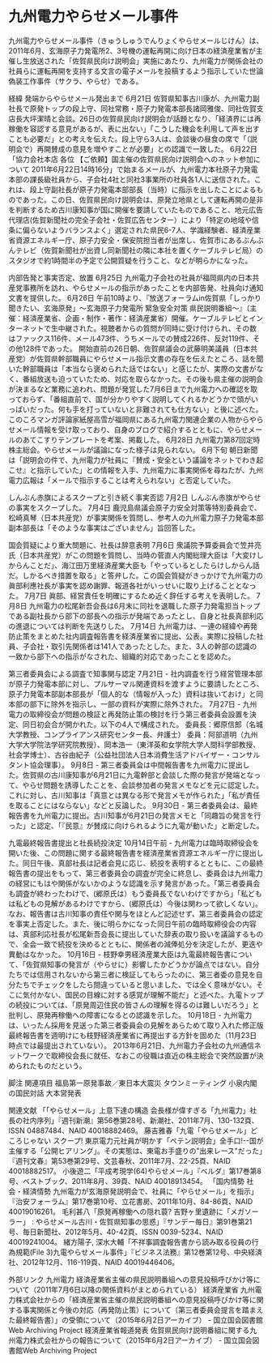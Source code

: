 # 九州電力やらせメール事件

九州電力やらせメール事件（きゅうしゅうでんりょくやらせメールじけん）は、2011年6月、玄海原子力発電所2、3号機の運転再開に向け日本の経済産業省が主催し生放送された「佐賀県民向け説明会」実施にあたり、九州電力が関係会社の社員らに運転再開を支持する文言の電子メールを投稿するよう指示していた世論偽装工作事件（サクラ、やらせ）である。

経緯
発端からやらせメール発出まで
6月21日 佐賀県知事古川康が、九州電力副社長で原発トップの段上守、同社常務・原子力発電本部長諸岡雅俊、同社佐賀支店長大坪潔晴と会談。26日の佐賀県民向け説明会が話題となり、「経済界には再稼働を容認する意見があるが、表に出ない」「こうした機会を利用して声を出すことも必要だ」との考えを伝えた。段上守ら3人は、会談後の昼食の席で「（説明会で）再開賛成の意見を増やすことが必要」との認識で一致した。
6月22日 「協力会社本店 各位 【ご依頼】国主催の佐賀県民向け説明会へのネット参加について 2011年6月22日14時16分」で始まるメールが、九州電力本社原子力発電本部の課長級社員から、子会社4社と同社3事業所の社員各1人に送信された。これは、段上守副社長が原子力発電本部部長（当時）に指示を出したことによるものであった。この日、佐賀県民向け説明会は、原発立地県として運転再開の是非を判断するため古川康知事が国に開催を要請していたものであること、地元広告代理店(佐賀新聞社の完全子会社・佐賀広告センター）により「特定の地域や信条に偏らないようバランスよく」選定された県民6-7人、学識経験者、経済産業省資源エネルギー庁、原子力安全・保安院担当者が出席し、佐賀市にあるぶんぶんテレビ（佐賀新聞社が出資し同新聞社の隣に本社を置くケーブルテレビ局）のスタジオで約1時間半の予定で公開質疑を行うこと、などが明らかになった。

内部告発と事実否定、放置
6月25日 九州電力子会社の社員が福岡県内の日本共産党事務所を訪れ、やらせメールの指示があったことを内部告発、社員向け通知文書を提供した。
6月26日 午前10時より、『放送フォーラムin佐賀県「しっかり聞きたい、玄海原発」～玄海原子力発電所 緊急安全対策 県民説明番組～』（主催：経済産業省、企画・制作・著作：経済産業省）開催。ケーブルテレビとインターネットで生中継された。視聴者からの質問が同時に受け付けられ、その数はファックス116件、メール473件、うちメールでの賛成226件、反対119件、その他128件であった。
開始直前の26日朝、佐賀県議会の武藤明美議員（日本共産党）が佐賀県幹部職員にやらせメール指示文書の存在を伝えたところ、話を聞いた幹部職員は「本当なら褒められた話ではない」と感じたが、実際の文書がなく、番組放送も迫っていたため、対応を取らなかった。その後も県主催の説明会が決まるなど業務に追われ、問題が発覚した7月6日まで九州電力への確認を取っておらず、「番組直前で、国が分かりやすく説明してくれるかどうかで頭がいっぱいだった。何も手を打っていないと非難されても仕方ない」と後に述べた。
このころマンガ評論家紙屋高雪が福岡県にある九州電力関連企業の人物からやらせメール情報を受け取っており、自身のブログで紹介するとともに、やらせメールのあてこすりテンプレートを考案、掲載した。
6月28日 九州電力第87回定時株主総会。やらせメールが議論になった様子は見られない。
6月下旬 朝日新聞は「説明会の件で、九州電力が社員に『賛成・安全という議論をネットでわき起こせ』と指示していた」との情報を入手、九州電力に事実関係を尋ねたが、九州電力広報は「メールで指示することは考えられない」と否定していた。

しんぶん赤旗によるスクープと引き続く事実否認
7月2日 しんぶん赤旗がやらせの事実をスクープした。
7月4日 鹿児島県議会原子力安全対策等特別委員会で、松崎真琴（日本共産党）が事実関係を質問し、参考人の九州電力原子力発電本部副本部長は「そのような事実はございません」旨回答した。

国会質疑により重大問題に、社長は辞意表明
7月6日 衆議院予算委員会で笠井亮氏（日本共産党）がこの問題を質問し、当時の菅直人内閣総理大臣は「大変けしからんことだ」、海江田万里経済産業大臣も「やっているとしたらけしからん話だ。しかるべき措置を取る」と答弁した。この国会質疑がきっかけで九州電力の眞部利應社長が事実を認め謝罪、報道各社がいっせいに取り上げることとなった。
7月7日 眞部、経営責任を明確にするため近く辞任する考えを表明した。
7月8日 九州電力の松尾新吾会長は6月末に同社を退職した原子力発電担当トップである副社長から部下の部長への指示が発端であったとし、自身と社長真部利応の進退については判断を先送りした。
7月14日 九州電力は、一連の経緯や再発防止策をまとめた社内調査報告書を経済産業省に提出、公表。実際に投稿した社員、子会社・取引先関係者は141人であったとした。また、3人の幹部の認識の一致から部下への指示がなされた、組織的対応であったことを認めた。

第三者委員会による調査で知事関与認定
7月21日 - 社内調査を行う経営管理本部が原子力発電本部に対し、プルサーマル関連資料を渡すように要請したところ、原子力発電本部副本部長が「個人的な（情報が入った）資料は抜いておけ」と同本部の部下に除外を指示し、一部の資料が実際に除外された。
7月27日 - 九州電力の取締役会が問題の検証と再発防止策の検討を行う第三者委員会設置を決定、同日初会合が開かれた。以下の4人で構成された。
委員長：郷原信郎（名城大学教授、コンプライアンス研究センター長、弁護士）
委員：阿部道明（九州大学大学院法学研究院教授）、岡本浩一（東洋英和女学院大学人間科学部教授、社会学博士）、古谷由紀子（公益社団法人日本消費生活アドバイザー・コンサルタント協会理事）。
9月8日 - 第三者委員会は中間報告書を九州電力に提出した。佐賀県の古川康知事が6月21日に九電幹部と会談した際の発言が発端となって、やらせ問題を誘導したことを、会談参加者の発言メモなどを元に認定した。これに対し、古川知事は「真意とは異なる形で発言メモが作られた」「私が責任を取ることにはならない」などと反論した。
9月30日 - 第三者委員会は、最終報告書を九州電力に提出。古川知事が6月21日の発言メモと「同趣旨の発言を行った」と認定、「『民意』が賛成に向けられるように九電が動いた」と断定した。

九電最終報告書提出と社長続投決定
10月14日午前 - 九州電力は臨時取締役会を開いた後、この問題に関する最終報告書を経済産業省資源エネルギー庁に提出した。同日午後、真部社長は記者会見に応じ、続投を表明するとともに、この最終報告書の提出をもって、第三者委員会の調査が完全に終息し、委員会は九州電力の経営にもはや関係がないかのような認識を示す発言があった。「第三者委員会も調査が終わったわけで、(郷原氏は）もう委員長でないわけですから」「私どもは私どもの見解があるわけですから、(郷原氏は）今後は関わって欲しくない」。なお、報告書は古川知事の責任や関与をほとんど記述せず、第三者委員会の認定を事実上否定した。また、後に明らかになった同日午前の臨時取締役会の内容は、真部利応社長が松尾新吾会長に提出していた辞表の取り扱いを議論するもので、全会一致で続投を決めるとともに、関係者の減俸処分を決定したが、更迭や異動はなかった。
10月16日 - 枝野幸男経済産業大臣は九電最終報告書について、「佐賀県知事の発言が（やらせに）影響したかどうかが論点ではない。自分たちでは信用されないから第三者に検証してもらったのに、第三者委の意見を自分たちでチェックをしたら間違っていると思いました、では全く意味がない。そこに気付かない、国民の目線に対する感覚が理解不能だ」と述べた。九電トップの続投については、「原発周辺住民の皆さんの理解を得るのは難しいだろう」と批判し、原発再稼働への障害になるとの認識を示した。
10月18日 - 九州電力は、いったん採用を見送った第三者委員会の見解をあらためて取り入れた修正版最終報告書を週明けにも枝野経済産業省に再提出する方針を固めた（11月23日時点では最提出されていない）。
2013年6月21日、九州電力子会社の九州通信ネットワークで取締役会長に就任、なおこの役職は直近の株主総会で突然設置が決められたものだという。

脚注
関連項目
福島第一原発事故／東日本大震災
タウンミーティング 小泉内閣の国民対話
大本営発表

関連文献
「「やらせメール」上意下達の構造 会長様が偉すぎる「九州電力」社長の社内序列」『週刊新潮』第56巻第28号、新潮社、2011年7月、130-132頁、ISSN 04887484、NAID 40018882469。 
藤吉雅春「九電「やらせメール」どころじゃない スクープ! 東京電力元社員が明かす「ペテン説明会」全手口!--国が主催する「公開ヒアリング」。その実態は、東電お手盛りの"出来レース"だった」『週刊文春』第53巻第29号、文芸春秋、2011年7月、22-25頁、NAID 40018882517。 
小後遊二「平成考現学(64)やらせメール」『ベルダ』第17巻第8号、ベストブック、2011年8月、39頁、NAID 40018913454。 
「国内情勢 社会・経済情勢 九州電力が玄海原発説明会で、社員に「やらせメール」を指示」『治安フォーラム』第17巻第10号、立花書房、2011年10月、84-86頁、NAID 40019016261。 
毛利甚八「原発再稼働への隠れ蓑? 吉野ヶ里遺跡に「メガソーラー」 : やらせメール古川・佐賀県知事の思惑」『サンデー毎日』第91巻第21号、毎日新聞社、2012年5月、40-42頁、ISSN 0039-5234、NAID 40019241004。 
緒方陽子, 深水大輔「不祥事調査報告書から読み取る役員の行為規範(File 3)九電やらせメール事件」『ビジネス法務』第12巻第12号、中央経済社、2012年12月、116-119頁、NAID 40019446406。

外部リンク
九州電力 経済産業省主催の県民説明番組への意見投稿呼びかけ等について（2011年7月6日以降の関係資料がまとめられている）
経済産業省 九州電力株式会社からの「経済産業省主催の県民説明番組への意見投稿呼びかけ等に関する事実関係と今後の対応（再発防止策）について〔第三者委員会提言を踏まえた最終報告書〕」の受領について（2015年6月2日アーカイブ） - 国立国会図書館Web Archiving Project
経済産業省報道発表 佐賀県民向け説明番組に関する九州電力株式会社からの報告について（2015年6月2日アーカイブ） - 国立国会図書館Web Archiving Project